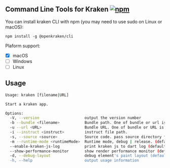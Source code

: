## Command Line Tools for Kraken  [![npm](https://img.shields.io/npm/v/@openkraken/cli)](https://www.npmjs.com/package/@openkraken/cli)

You can install kraken CLI with npm (you may need to use sudo on Linux or macOS):

```
npm install -g @openkraken/cli
```

Plaform support:

- [x] macOS
- [ ] Windows
- [ ] Linux

## Usage

```sh
Usage: kraken [filename|URL]

Start a kraken app.

Options:
  -V, --version                    output the version number
  -b --bundle <filename>           Bundle path. One of bundle or url is needed, if both determined, bundle path will be used.
  -u --url <URL>                   Bundle URL. One of bundle or URL is needed, if both determined, bundle path will be used.
  -i --instruct <instruct>         instruct file path.
  -s, --source <source>            Source code. pass source directory from command line
  -m --runtime-mode <runtimeMode>  Runtime mode, debug | release. (default: "debug")
  --enable-kraken-js-log           print kraken js to dart log (default: false)
  --show-performance-monitor       show render performance monitor (default: false)
  -d, --debug-layout               debug element's paint layout (default: false)
  -h, --help                       output usage information
```
